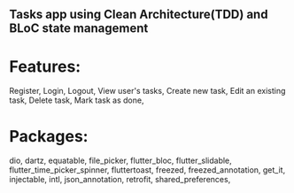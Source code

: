 ## Tasks app using Clean Architecture(TDD) and BLoC state management

# Features:

Register,
Login,
Logout,
View user's tasks,
Create new task,
Edit an existing task,
Delete task,
Mark task as done,

# Packages:

dio,
dartz,
equatable,
file_picker,
flutter_bloc,
flutter_slidable,
flutter_time_picker_spinner,
fluttertoast,
freezed,
freezed_annotation,
get_it,
injectable,
intl,
json_annotation,
retrofit,
shared_preferences,
